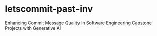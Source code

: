 # letscommit-past-inv
Enhancing Commit Message Quality in Software Engineering Capstone Projects with Generative AI
